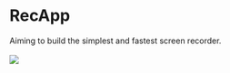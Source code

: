 # RecApp
Aiming to build the simplest and fastest screen recorder.
<br /><br />
![](https://media.discordapp.net/attachments/817313984264536114/983725449815420988/RecApp_logo_1.png?width=466&height=466)

<html><style src="https://quixtack.dewanmukto.repl.co/style.css" />
<div class="item-card item-container">
  <a href="https://mux.com.co/recapp/download"><button class="pri-btn">DOWNLOAD (EARLY ACCESS)</button></a>
</div></html>

### Technologies used
Electron.js, Node.js, NPM

## Credits
Based on [Fireship's tutorial](https://www.youtube.com/watch?v=3yqDxhR2XxE) and the repository [here](https://github.com/fireship-io/223-electron-screen-recorder).
Extra credits go to the creators of the NPM modules used herein.

|Name|Role|Contribution ratio|
|:---|:---|:---|
|🇺🇸 [Jeff Delaney](https://fireship.io/contributors/jeff-delaney/)|Boilerplate inspiration|🏅🏅🏅🏅|
|🇧🇩️ [Dewan Mukto](https://github.com/dmimukto)|Developer, graphic designer, marketing lead|🏅🏅🏅|
|🇮🇳️ [Prashant Gupta](https://stackoverflow.com/questions/57997796/create-a-css-pulse-effect-from-border-outwards)|Rippling button CSS|🏅|

## Features
- ✔️ [🎥 Recording] **Screen capture**
- ✔️ [🎥 Recording] **Screen preview**
- ✔️ [🎥 Recording] **Save to file**
- ✔️ [💾 Formats] **Save to file as '.webm'**
- 🚧 [💾 Formats] **Custom file formats**
- 🚧 [🎥 Recording] **Select framerate**
- 🚧 [🎥 Recording] **Select resolution**
- 🚧 [🎨 UI/UX] **Better UI**
- 🚧 [❓Custom] **Suggest a feature!**

## Devlog (in Dewan Mukto's perspective)
```
🔥 07 June 2022 : Development started. Got inspired by Fireship.io on YouTube.
```
